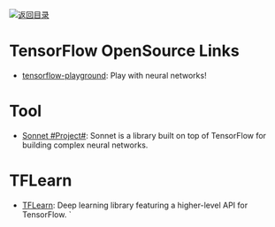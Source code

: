 [![返回目录](https://user-images.githubusercontent.com/5803001/38079637-ff0abcf0-3371-11e8-9b76-ad651620afc7.jpg)](https://github.com/wxyyxc1992/Awesome-Links) 
#  TensorFlow OpenSource Links

* [tensorflow-playground](https://github.com/tensorflow/playground): Play with neural networks!

# Tool

* [Sonnet #Project#](https://github.com/deepmind/sonnet): Sonnet is a library built on top of TensorFlow for building complex neural networks.

# TFLearn

* [TFLearn](https://github.com/tflearn/tflearn): Deep learning library featuring a higher-level API for TensorFlow.
  `
